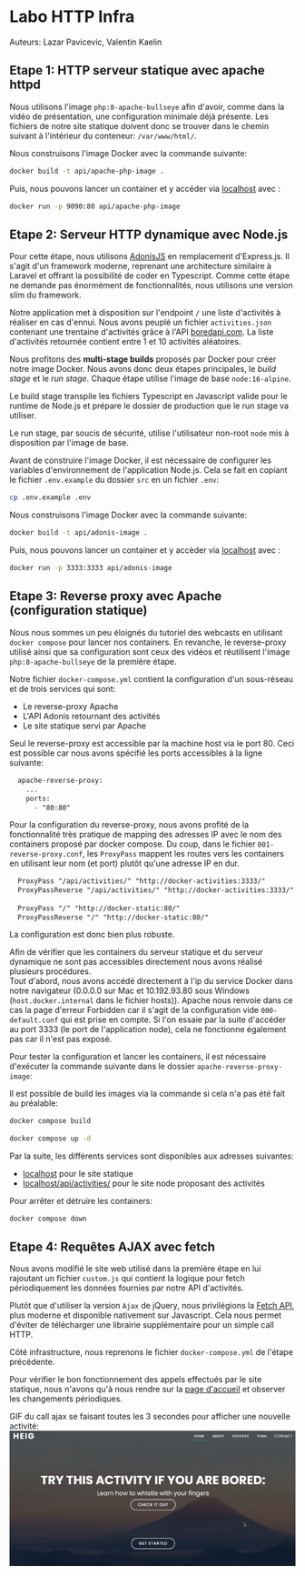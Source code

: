 # Labo HTTP Infra

Auteurs: Lazar Pavicevic, Valentin Kaelin

## Etape 1: HTTP serveur statique avec apache httpd

Nous utilisons l'image `php:8-apache-bullseye` afin d'avoir, comme dans la vidéo de présentation, une configuration minimale déjà présente.
Les fichiers de notre site statique doivent donc se trouver dans le chemin suivant à l'intérieur du conteneur: `/var/www/html/`.

Nous construisons l'image Docker avec la commande suivante:

```bash
docker build -t api/apache-php-image .
```

Puis, nous pouvons lancer un container et y accéder via [localhost](http://localhost:9090) avec :

```bash
docker run -p 9090:80 api/apache-php-image
```

## Etape 2: Serveur HTTP dynamique avec Node.js

Pour cette étape, nous utilisons [AdonisJS](https://adonisjs.com/) en remplacement d'Express.js. Il s'agit d'un framework moderne, reprenant une architecture similaire à Laravel et offrant la possibilité de coder en Typescript. Comme cette étape ne demande pas énormément de fonctionnalités, nous utilisons une version slim du framework.

Notre application met à disposition sur l'endpoint `/` une liste d'activités à réaliser en cas d'ennui. Nous avons peuplé un fichier `activities.json` contenant une trentaine d'activités grâce à l'API [boredapi.com](https://www.boredapi.com/).
La liste d'activités retournée contient entre 1 et 10 activités aléatoires.

Nous profitons des **multi-stage builds** proposés par Docker pour créer notre image Docker. Nous avons donc deux étapes principales, le _build stage_ et le _run stage_. Chaque étape utilise l'image de base `node:16-alpine`.

Le build stage transpile les fichiers Typescript en Javascript valide pour le runtime de Node.js et prépare le dossier de production que le run stage va utiliser.

Le run stage, par soucis de sécurité, utilise l'utilisateur non-root `node` mis à disposition par l'image de base.

Avant de construire l'image Docker, il est nécessaire de configurer les variables d'environnement de l'application Node.js. Cela se fait en copiant le fichier `.env.example` du dossier `src` en un fichier `.env`:

```bash
cp .env.example .env
```

Nous construisons l'image Docker avec la commande suivante:

```bash
docker build -t api/adonis-image .
```

Puis, nous pouvons lancer un container et y accèder via [localhost](http://localhost:3333) avec :

```bash
docker run -p 3333:3333 api/adonis-image
```

## Etape 3: Reverse proxy avec Apache (configuration statique)

Nous nous sommes un peu éloignés du tutoriel des webcasts en utilisant `docker compose` pour lancer nos containers. En revanche, le reverse-proxy utilisé ainsi que sa configuration sont ceux des vidéos et réutilisent l'image `php:8-apache-bullseye` de la première étape.

Notre fichier `docker-compose.yml` contient la configuration d'un sous-réseau et de trois services qui sont:

- Le reverse-proxy Apache
- L'API Adonis retournant des activités
- Le site statique servi par Apache

Seul le reverse-proxy est accessible par la machine host via le port 80. Ceci est possible car nous avons spécifié les ports accessibles à la ligne suivante:

```Docker
  apache-reverse-proxy:
    ...
    ports:
      - "80:80"
```

Pour la configuration du reverse-proxy, nous avons profité de la fonctionnalité très pratique de mapping des adresses IP avec le nom des containers proposé par docker compose. Du coup, dans le fichier `001-reverse-proxy.conf`, les `ProxyPass` mappent les routes vers les containers en utilisant leur nom (et port) plutôt qu'une adresse IP en dur.

```
  ProxyPass "/api/activities/" "http://docker-activities:3333/"
  ProxyPassReverse "/api/activities/" "http://docker-activities:3333/"

  ProxyPass "/" "http://docker-static:80/"
  ProxyPassReverse "/" "http://docker-static:80/"
```

La configuration est donc bien plus robuste.

Afin de vérifier que les containers du serveur statique et du serveur dynamique ne sont pas accessibles directement nous avons réalisé plusieurs procédures.  
Tout d'abord, nous avons accédé directement à l'ip du service Docker dans notre navigateur (0.0.0.0 sur Mac et 10.192.93.80 sous Windows (`host.docker.internal` dans le fichier hosts)). Apache nous renvoie dans ce cas la page d'erreur Forbidden car il s'agit de la configuration vide `000-default.conf` qui est prise en compte. Si l'on essaie par la suite d'accéder au port 3333 (le port de l'application node), cela ne fonctionne également pas car il n'est pas exposé.

Pour tester la configuration et lancer les containers, il est nécessaire d'exécuter la commande suivante dans le dossier `apache-reverse-proxy-image`:

Il est possible de build les images via la commande si cela n'a pas été fait au préalable:

```bash
docker compose build
```

```bash
docker compose up -d
```

Par la suite, les différents services sont disponibles aux adresses suivantes:

- [localhost](http://localhost) pour le site statique
- [localhost/api/activities/](http://localhost/api/activities/) pour le site node proposant des activités

Pour arrêter et détruire les containers:

```bash
docker compose down
```

## Etape 4: Requêtes AJAX avec fetch

Nous avons modifié le site web utilisé dans la première étape en lui rajoutant un fichier `custom.js` qui contient la logique pour fetch périodiquement les données fournies par notre API d'activités.

Plutôt que d'utiliser la version `Ajax` de jQuery, nous privilégions la [Fetch API](https://developer.mozilla.org/en-US/docs/Web/API/Fetch_API/Using_Fetch), plus moderne et disponible nativement sur Javascript. Cela nous permet d'éviter de télécharger une librairie supplémentaire pour un simple call HTTP.

Côté infrastructure, nous reprenons le fichier `docker-compose.yml` de l'étape précédente.

Pour vérifier le bon fonctionnement des appels effectués par le site statique, nous n'avons qu'à nous rendre sur la [page d'accueil](http://localhost) et observer les changements périodiques.

GIF du call ajax se faisant toutes les 3 secondes pour afficher une nouvelle activité:
![ajax](figures/ajax.gif)
